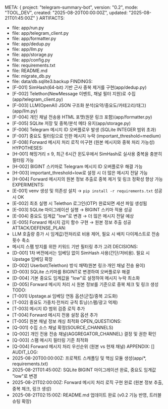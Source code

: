 META: { project: "telegram-summary-bot", version: "0.2", mode: "TOOL_DEV", created: "2025-08-20T00:00:00Z", updated: "2025-08-21T01:45:00Z" }
ARTIFACTS:
- file: app/run.py
- file: app/telegram_client.py
- file: app/formatter.py
- file: app/dedup.py
- file: app/llm.py
- file: app/storage.py
- file: app/config.py
- file: requirements.txt
- file: README.md
- file: migrate_db.py
- file: data/db.sqlite3.backup
FINDINGS:
- [F-001] SimHash(64-bit) 기반 근사 중복 제거를 구현(app/dedup.py)
- [F-002] Telethon(NewMessage 이벤트, 채널 필터 지원)로 수집(app/telegram_client.py)
- [F-003] LLM(OpenAI) JSON 구조화 분석(요약/중요도/카테고리/태그)(app/llm.py)
- [F-004] 개인 채널 전송용 HTML 포맷(원문 링크 포함)(app/formatter.py)
- [F-005] SQLite 저장 및 중복/분석 메타 유지(app/storage.py)
- [F-006] Telegram 메시지 ID 오버플로우 발생 (SQLite INTEGER 범위 초과)
- [F-007] 중요도 필터링으로 인한 메시지 누락 (important_threshold=medium)
- [F-008] Forward 메시지 처리 로직 미구현 (원본 메시지와 중복 처리 가능성)
HYPOTHESES:
- [H-001] 해밍거리 ≤ 9, 최근 6시간 윈도우에서 SimHash로 실사용 중복을 충분히 필터링 가능
- [H-002] BIGINT 스키마로 Telegram 메시지 ID 오버플로우 해결 가능
- [H-003] important_threshold=low로 설정 시 더 많은 메시지 전달 가능
- [H-004] Forward 메시지의 원본 정보 추출로 중복 제거 및 링크 정확성 향상 가능
EXPERIMENTS:
- [E-001] venv 생성 및 의존성 설치 → `pip install -r requirements.txt` 성공 시 OK
- [E-002] 최초 실행 시 Telethon 로그인(OTP) 완료되면 세션 파일 생성됨
- [E-003] SQLite 마이그레이션 실행 → BIGINT 스키마 적용 성공
- [E-004] 중요도 임계값 "low"로 변경 → 더 많은 메시지 전달 예상
- [E-005] Forward 메시지 감지 함수 구현 → 원본 정보 추출 성공
ATTACK/DEFENSE_PLAN:
- LLM 호출량 증가 시 임계값/전처리로 비용 제어, 필요 시 배치 다이제스트로 전송 횟수 축소
- 메시지 스팸 방지를 위한 키워드 기반 필터링 추가 고려
DECISIONS:
- [D-001] 1차 버전에서는 임베딩 없이 SimHash 사용(간단/저비용). 필요 시 Upstage 임베딩 확장
- [D-002] Userbot(Telethon) 방식 채택(원본 링크·개인 채널 전송 용이)
- [D-003] SQLite 스키마를 BIGINT로 변경하여 오버플로우 해결
- [D-004] 기본 중요도 임계값을 "low"로 설정하여 메시지 누락 최소화
- [D-005] Forward 메시지 처리 시 원본 정보를 기준으로 중복 체크 및 링크 생성
TODO:
- [T-001] Upstage.ai 임베딩 연동 옵션(군집/중복 고도화)
- [T-002] 중요도 가중치·전처리 규칙 튜닝(스팸/광고 억제)
- [T-003] 메시지 ID 범위 검증 로직 추가
- [T-004] Forward 메시지 전용 설정 옵션 추가
- [T-005] 원본 채널 정보 캐싱 최적화
OPEN_QUESTIONS:
- [Q-001] 수집 소스 채널 확정(SOURCE_CHANNELS)
- [Q-002] 개인 전용 전송 채널(AGGREGATOR_CHANNEL) 결정 및 권한 확인
- [Q-003] 스팸 메시지 필터링 기준 최적화
- [Q-004] Forward 메시지 처리 우선순위 (원본 vs 현재 채널)
APPENDIX: []
AUDIT_LOG:
- 2025-08-20T00:00:00Z: 프로젝트 스캐폴딩 및 핵심 모듈 생성(app/*, requirements.txt)
- 2025-08-21T01:45:00Z: SQLite BIGINT 마이그레이션 완료, 중요도 임계값 "low"로 변경
- 2025-08-21T02:00:00Z: Forward 메시지 처리 로직 구현 완료 (원본 정보 추출, 중복 체크, 링크 생성)
- 2025-08-21T02:15:00Z: README.md 업데이트 완료 (v0.2 기능 반영, 트러블슈팅 확장)


